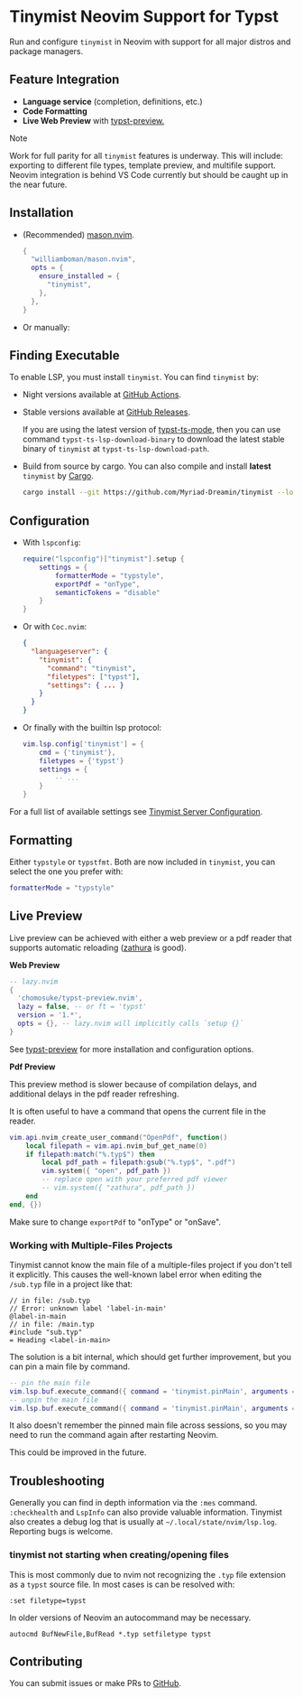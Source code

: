 <!-- This file is generated by scripts/link-docs.mjs from docs/tinymist/frontend/neovim.typ. Do not edit manually. -->
# Tinymist Neovim Support for Typst

Run and configure `tinymist` in Neovim with support for all major distros and package managers.

## Feature Integration
- **Language service** (completion, definitions, etc.)
- **Code Formatting**
- **Live Web Preview** with [typst-preview.](https://github.com/chomosuke/typst-preview.nvim)

> [!NOTE]
>
>   Work for full parity for all `tinymist` features is underway. This will include: exporting to different file types, template preview, and multifile support. Neovim integration is behind VS Code currently but should be caught up in the near future.


## Installation
- (Recommended) [mason.nvim](https://github.com/williamboman/mason.nvim).
  ```lua
  {
    "williamboman/mason.nvim",
    opts = {
      ensure_installed = {
        "tinymist",
      },
    },
  }
  ```
- Or manually:


## Finding Executable

To enable LSP, you must install `tinymist`. You can find `tinymist` by:

- Night versions available at [GitHub Actions](https://github.com/Myriad-Dreamin/tinymist/actions).

- Stable versions available at [GitHub Releases](https://github.com/Myriad-Dreamin/tinymist/releases).

  If you are using the latest version of
  [typst-ts-mode](https://codeberg.org/meow_king/typst-ts-mode), then
  you can use command `typst-ts-lsp-download-binary` to download the latest
  stable binary of `tinymist` at `typst-ts-lsp-download-path`.

- Build from source by cargo.
  You can also compile and install **latest** `tinymist` by [Cargo](https://www.rust-lang.org/tools/install).

  ```bash
  cargo install --git https://github.com/Myriad-Dreamin/tinymist --locked tinymist
  ```


## Configuration
- With `lspconfig`:
  ```lua
  require("lspconfig")["tinymist"].setup {
      settings = {
          formatterMode = "typstyle",
          exportPdf = "onType",
          semanticTokens = "disable"
      }
  }
  ```

- Or with `Coc.nvim`:

  ```json
  {
    "languageserver": {
      "tinymist": {
        "command": "tinymist",
        "filetypes": ["typst"],
        "settings": { ... }
      }
    }
  }
  ```
- Or finally with the builtin lsp protocol:

  ```lua
  vim.lsp.config['tinymist'] = {
      cmd = {'tinymist'},
      filetypes = {'typst'}
      settings = {
          -- ...
      }
  }
  ```

For a full list of available settings see [Tinymist Server Configuration](https://github.com/Myriad-Dreamin/tinymist/tree/main/editors/neovim/Configuration.md).

## Formatting

Either `typstyle` or `typstfmt`. Both are now included in `tinymist`, you can select the one you prefer with:

```lua
formatterMode = "typstyle"
```

## Live Preview


Live preview can be achieved with either a web preview or a pdf reader that supports automatic reloading ([zathura](https://pwmt.org/projects/zathura/) is good).

**Web Preview**

```lua
-- lazy.nvim
{
  'chomosuke/typst-preview.nvim',
  lazy = false, -- or ft = 'typst'
  version = '1.*',
  opts = {}, -- lazy.nvim will implicitly calls `setup {}`
}
```
See [typst-preview](https://github.com/chomosuke/typst-preview.nvim) for more installation and configuration options.

**Pdf Preview**

This preview method is slower because of compilation delays, and additional delays in the pdf reader refreshing.

It is often useful to have a command that opens the current file in the reader.

```lua
vim.api.nvim_create_user_command("OpenPdf", function()
    local filepath = vim.api.nvim_buf_get_name(0)
    if filepath:match("%.typ$") then
        local pdf_path = filepath:gsub("%.typ$", ".pdf")
        vim.system({ "open", pdf_path })
        -- replace open with your preferred pdf viewer
        -- vim.system({ "zathura", pdf_path })
    end
end, {})
```
Make sure to change `exportPdf` to "onType" or "onSave".

### Working with Multiple-Files Projects


Tinymist cannot know the main file of a multiple-files project if you don't tell it explicitly. This causes the well-known label error when editing the `/sub.typ` file in a project like that:

```typ
// in file: /sub.typ
// Error: unknown label 'label-in-main'
@label-in-main
// in file: /main.typ
#include "sub.typ"
= Heading <label-in-main>
```

The solution is a bit internal, which should get further improvement, but you can pin a main file by command.

```lua
-- pin the main file
vim.lsp.buf.execute_command({ command = 'tinymist.pinMain', arguments = { vim.api.nvim_buf_get_name(0) } })
-- unpin the main file
vim.lsp.buf.execute_command({ command = 'tinymist.pinMain', arguments = { nil } })
```

It also doesn't remember the pinned main file across sessions, so you may need to run the command again after restarting Neovim.

This could be improved in the future.

## Troubleshooting


Generally you can find in depth information via the `:mes` command. `:checkhealth` and `LspInfo` can also provide valuable information. Tinymist also creates a debug log that is usually at `~/.local/state/nvim/lsp.log`. Reporting bugs is welcome.

### tinymist not starting when creating/opening files


This is most commonly due to nvim not recognizing the `.typ` file extension as a `typst` source file. In most cases is can be resolved with:

```typ
:set filetype=typst
```

In older versions of Neovim an autocommand may be necessary.

```vim
autocmd BufNewFile,BufRead *.typ setfiletype typst
```

## Contributing

You can submit issues or make PRs to [GitHub](https://github.com/Myriad-Dreamin/tinymist).
